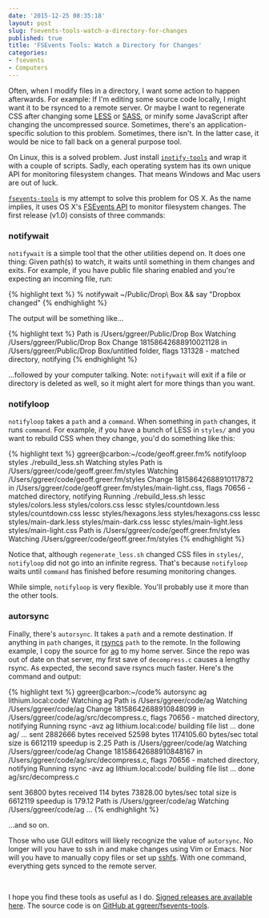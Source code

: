 ```yaml
---
date: '2015-12-25 08:35:18'
layout: post
slug: fsevents-tools-watch-a-directory-for-changes
published: true
title: 'FSEvents Tools: Watch a Directory for Changes'
categories:
- fsevents
- Computers
---
```


Often, when I modify files in a directory, I want some action to happen afterwards. For example: If I'm editing some source code locally, I might want it to be rsynced to a remote server. Or maybe I want to regenerate CSS after changing some [LESS](http://lesscss.org/) or [SASS](http://sass-lang.com/), or minify some JavaScript after changing the uncompressed source. Sometimes, there's an application-specific solution to this problem. Sometimes, there isn't. In the latter case, it would be nice to fall back on a general purpose tool.

On Linux, this is a solved problem. Just install [`inotify-tools`](https://github.com/rvoicilas/inotify-tools) and wrap it with a couple of scripts. Sadly, each operating system has its own unique API for monitoring filesystem changes. That means Windows and Mac users are out of luck.

[`fsevents-tools`](/fsevents/) is my attempt to solve this problem for OS X. As the name implies, it uses OS X's [FSEvents API](https://en.wikipedia.org/wiki/FSEvents) to monitor filesystem changes. The first release (v1.0) consists of three commands:


### notifywait

`notifywait` is a simple tool that the other utilities depend on. It does one thing: Given path(s) to watch, it waits until something in them changes and exits. For example, if you have public file sharing enabled and you're expecting an incoming file, run:

{% highlight text %}
% notifywait ~/Public/Drop\ Box && say "Dropbox changed"
{% endhighlight %}

The output will be something like…

{% highlight text %}
Path is /Users/ggreer/Public/Drop Box
Watching /Users/ggreer/Public/Drop Box
Change 18158642688910021128 in /Users/ggreer/Public/Drop Box/untitled folder, flags 131328 - matched directory, notifying
{% endhighlight %}

…followed by your computer talking. Note: `notifywait` will exit if a file or directory is deleted as well, so it might alert for more things than you want.


### notifyloop

`notifyloop` takes a `path` and a `command`. When something in `path` changes, it runs `command`. For example, if you have a bunch of LESS in `styles/` and you want to rebuild CSS when they change, you'd do something like this:

{% highlight text %}
ggreer@carbon:~/code/geoff.greer.fm% notifyloop styles ./rebuild_less.sh
Watching styles
Path is /Users/ggreer/code/geoff.greer.fm/styles
Watching /Users/ggreer/code/geoff.greer.fm/styles
Change 18158642688910117872 in /Users/ggreer/code/geoff.greer.fm/styles/main-light.css, flags 70656 - matched directory, notifying
Running ./rebuild_less.sh
lessc styles/colors.less styles/colors.css
lessc styles/countdown.less styles/countdown.css
lessc styles/hexagons.less styles/hexagons.css
lessc styles/main-dark.less styles/main-dark.css
lessc styles/main-light.less styles/main-light.css
Path is /Users/ggreer/code/geoff.greer.fm/styles
Watching /Users/ggreer/code/geoff.greer.fm/styles
{% endhighlight %}

Notice that, although `regenerate_less.sh` changed CSS files in `styles/`, `notifyloop` did not go into an infinite regress. That's because `notifyloop` waits until `command` has finished before resuming monitoring changes.

While simple, `notifyloop` is very flexible. You'll probably use it more than the other tools.


### autorsync

Finally, there's `autorsync`. It takes a `path` and a remote destination. If anything in `path` changes, it [rsyncs](https://en.wikipedia.org/wiki/Rsync) `path` to the remote. In the following example, I copy the source for [ag](/ag/) to my home server. Since the repo was out of date on that server, my first save of `decompress.c` causes a lengthy rsync. As expected, the second save rsyncs much faster. Here's the command and output:

{% highlight text %}
ggreer@carbon:~/code% autorsync ag lithium.local:code/
Watching ag
Path is /Users/ggreer/code/ag
Watching /Users/ggreer/code/ag
Change 18158642688910848099 in /Users/ggreer/code/ag/src/decompress.c, flags 70656 - matched directory, notifying
Running rsync -avz ag lithium.local:code/
building file list ... done
ag/
...
sent 2882666 bytes  received 52598 bytes  1174105.60 bytes/sec
total size is 6612119  speedup is 2.25
Path is /Users/ggreer/code/ag
Watching /Users/ggreer/code/ag
Change 18158642688910848167 in /Users/ggreer/code/ag/src/decompress.c, flags 70656 - matched directory, notifying
Running rsync -avz ag lithium.local:code/
building file list ... done
ag/src/decompress.c

sent 36800 bytes  received 114 bytes  73828.00 bytes/sec
total size is 6612119  speedup is 179.12
Path is /Users/ggreer/code/ag
Watching /Users/ggreer/code/ag
...
{% endhighlight %}

…and so on.

Those who use GUI editors will likely recognize the value of `autorsync`. No longer will you have to ssh in and make changes using Vim or Emacs. Nor will you have to manually copy files or set up [sshfs](https://github.com/osxfuse/osxfuse/wiki/SSHFS). With one command, everything gets synced to the remote server.

<br />

I hope you find these tools as useful as I do. [Signed releases are available here](/fsevents/). The source code is on [GitHub at ggreer/fsevents-tools](https://github.com/ggreer/fsevents-tools).
